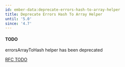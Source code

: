 ```yaml
---
id: ember-data:deprecate-errors-hash-to-array-helper
title: Deprecate Errors Hash To Array Helper
until: '5.0'
since: '4.7'
---
```


#### TODO

errorsArrayToHash helper has been deprecated

[RFC TODO](TODO)
